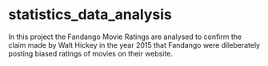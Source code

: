 # statistics_data_analysis
In this project the Fandango Movie Ratings are analysed to confirm the claim made by Walt Hickey in the year 2015 that Fandango were dileberately posting biased ratings of movies on their website.
